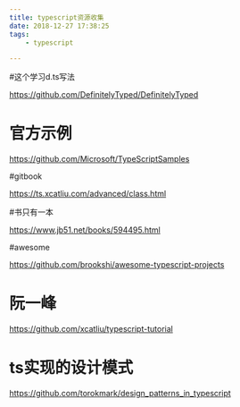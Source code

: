 ```yaml
---
title: typescript资源收集
date: 2018-12-27 17:38:25
tags:
	- typescript

---
```




#这个学习d.ts写法

https://github.com/DefinitelyTyped/DefinitelyTyped



# 官方示例

https://github.com/Microsoft/TypeScriptSamples



#gitbook

https://ts.xcatliu.com/advanced/class.html



#书只有一本

https://www.jb51.net/books/594495.html



#awesome

https://github.com/brookshi/awesome-typescript-projects



# 阮一峰

https://github.com/xcatliu/typescript-tutorial



# ts实现的设计模式

https://github.com/torokmark/design_patterns_in_typescript